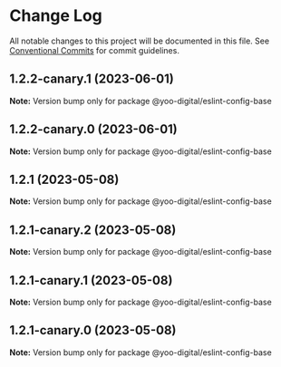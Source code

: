 # Change Log

All notable changes to this project will be documented in this file.
See [Conventional Commits](https://conventionalcommits.org) for commit guidelines.

## 1.2.2-canary.1 (2023-06-01)

**Note:** Version bump only for package @yoo-digital/eslint-config-base





## 1.2.2-canary.0 (2023-06-01)

**Note:** Version bump only for package @yoo-digital/eslint-config-base





## 1.2.1 (2023-05-08)

**Note:** Version bump only for package @yoo-digital/eslint-config-base





## 1.2.1-canary.2 (2023-05-08)

**Note:** Version bump only for package @yoo-digital/eslint-config-base





## 1.2.1-canary.1 (2023-05-08)

**Note:** Version bump only for package @yoo-digital/eslint-config-base





## 1.2.1-canary.0 (2023-05-08)

**Note:** Version bump only for package @yoo-digital/eslint-config-base
